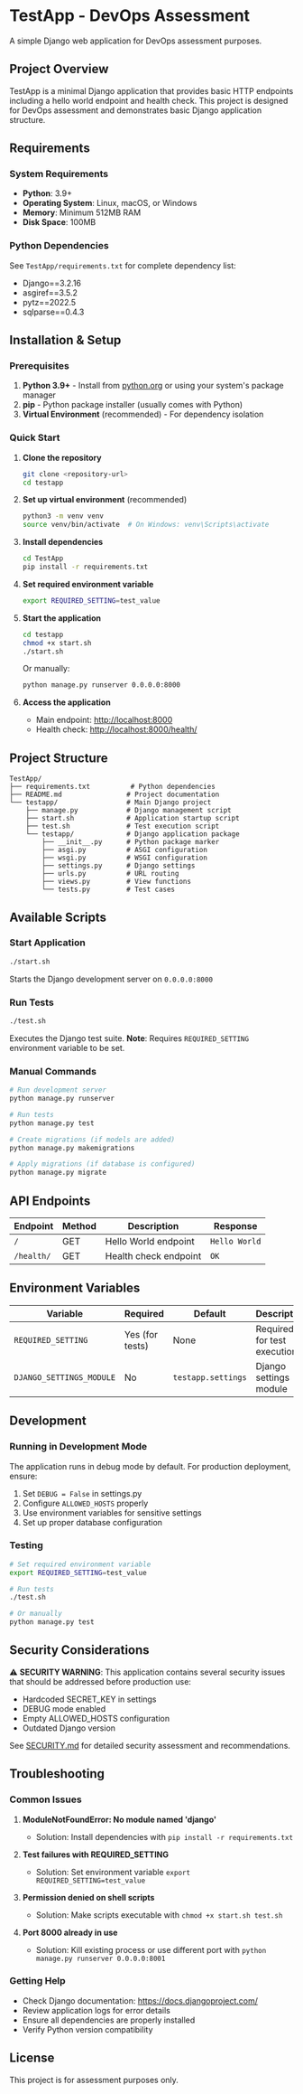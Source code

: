 # TestApp - DevOps Assessment

A simple Django web application for DevOps assessment purposes.

## Project Overview

TestApp is a minimal Django application that provides basic HTTP endpoints including a hello world endpoint and health check. This project is designed for DevOps assessment and demonstrates basic Django application structure.

## Requirements

### System Requirements

- **Python**: 3.9+
- **Operating System**: Linux, macOS, or Windows
- **Memory**: Minimum 512MB RAM
- **Disk Space**: 100MB

### Python Dependencies

See `TestApp/requirements.txt` for complete dependency list:

- Django==3.2.16
- asgiref==3.5.2
- pytz==2022.5
- sqlparse==0.4.3

## Installation & Setup

### Prerequisites

1. **Python 3.9+** - Install from [python.org](https://python.org) or using your system's package manager
2. **pip** - Python package installer (usually comes with Python)
3. **Virtual Environment** (recommended) - For dependency isolation

### Quick Start

1. **Clone the repository**

   ```bash
   git clone <repository-url>
   cd testapp
   ```

2. **Set up virtual environment** (recommended)

   ```bash
   python3 -m venv venv
   source venv/bin/activate  # On Windows: venv\Scripts\activate
   ```

3. **Install dependencies**

   ```bash
   cd TestApp
   pip install -r requirements.txt
   ```

4. **Set required environment variable**

   ```bash
   export REQUIRED_SETTING=test_value
   ```

5. **Start the application**

   ```bash
   cd testapp
   chmod +x start.sh
   ./start.sh
   ```

   Or manually:

   ```bash
   python manage.py runserver 0.0.0.0:8000
   ```

6. **Access the application**
   - Main endpoint: <http://localhost:8000>
   - Health check: <http://localhost:8000/health/>

## Project Structure

```text
TestApp/
├── requirements.txt          # Python dependencies
├── README.md                # Project documentation
└── testapp/                 # Main Django project
    ├── manage.py            # Django management script
    ├── start.sh             # Application startup script
    ├── test.sh              # Test execution script
    └── testapp/             # Django application package
        ├── __init__.py      # Python package marker
        ├── asgi.py          # ASGI configuration
        ├── wsgi.py          # WSGI configuration
        ├── settings.py      # Django settings
        ├── urls.py          # URL routing
        ├── views.py         # View functions
        └── tests.py         # Test cases
```

## Available Scripts

### Start Application

```bash
./start.sh
```

Starts the Django development server on `0.0.0.0:8000`

### Run Tests

```bash
./test.sh
```

Executes the Django test suite. **Note**: Requires `REQUIRED_SETTING` environment variable to be set.

### Manual Commands

```bash
# Run development server
python manage.py runserver

# Run tests
python manage.py test

# Create migrations (if models are added)
python manage.py makemigrations

# Apply migrations (if database is configured)
python manage.py migrate
```

## API Endpoints

| Endpoint | Method | Description | Response |
|----------|--------|-------------|----------|
| `/` | GET | Hello World endpoint | `Hello World` |
| `/health/` | GET | Health check endpoint | `OK` |

## Environment Variables

| Variable | Required | Default | Description |
|----------|----------|---------|-------------|
| `REQUIRED_SETTING` | Yes (for tests) | None | Required for test execution |
| `DJANGO_SETTINGS_MODULE` | No | `testapp.settings` | Django settings module |

## Development

### Running in Development Mode

The application runs in debug mode by default. For production deployment, ensure:

1. Set `DEBUG = False` in settings.py
2. Configure `ALLOWED_HOSTS` properly
3. Use environment variables for sensitive settings
4. Set up proper database configuration

### Testing

```bash
# Set required environment variable
export REQUIRED_SETTING=test_value

# Run tests
./test.sh

# Or manually
python manage.py test
```

## Security Considerations

⚠️ **SECURITY WARNING**: This application contains several security issues that should be addressed before production use:

- Hardcoded SECRET_KEY in settings
- DEBUG mode enabled
- Empty ALLOWED_HOSTS configuration
- Outdated Django version

See [SECURITY.md](SECURITY.md) for detailed security assessment and recommendations.

## Troubleshooting

### Common Issues

1. **ModuleNotFoundError: No module named 'django'**
   - Solution: Install dependencies with `pip install -r requirements.txt`

2. **Test failures with REQUIRED_SETTING**
   - Solution: Set environment variable `export REQUIRED_SETTING=test_value`

3. **Permission denied on shell scripts**
   - Solution: Make scripts executable with `chmod +x start.sh test.sh`

4. **Port 8000 already in use**
   - Solution: Kill existing process or use different port with `python manage.py runserver 0.0.0.0:8001`

### Getting Help

- Check Django documentation: <https://docs.djangoproject.com/>
- Review application logs for error details
- Ensure all dependencies are properly installed
- Verify Python version compatibility

## License

This project is for assessment purposes only.

